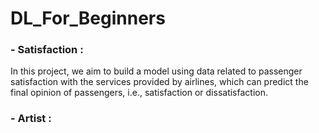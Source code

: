 # DL_For_Beginners

### - Satisfaction :
In this project, we aim to build a model using data related to passenger satisfaction with the services provided by airlines, which can predict the final opinion of passengers, i.e., satisfaction or dissatisfaction.

### - Artist :
